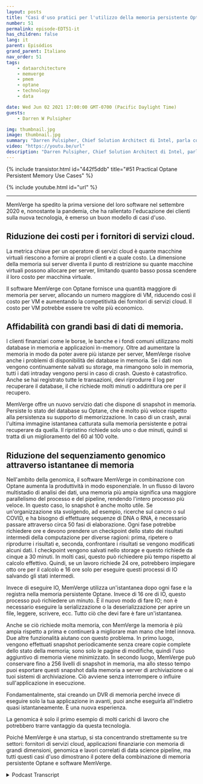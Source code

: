 ```yaml
---
layout: posts
title: "Casi d'uso pratici per l'utilizzo della memoria persistente Optane"
number: 51
permalink: episode-EDT51-it
has_children: false
lang: it
parent: Episódios
grand_parent: Italiano
nav_order: 51
tags:
    - dataarchitecture
    - memverge
    - pmem
    - optane
    - technology
    - data

date: Wed Jun 02 2021 17:00:00 GMT-0700 (Pacific Daylight Time)
guests:
    - Darren W Pulsipher

img: thumbnail.jpg
image: thumbnail.jpg
summary: "Darren Pulsipher, Chief Solution Architect di Intel, parla con Charles Fan, CEO di MemVerge, dei casi di utilizzo del loro software che sfrutta in modo innovativo la memoria persistente Optane di Intel, rimuovendo il collo di bottiglia tra memoria e storage."
video: "https://youtu.be/url"
description: "Darren Pulsipher, Chief Solution Architect di Intel, parla con Charles Fan, CEO di MemVerge, dei casi di utilizzo del loro software che sfrutta in modo innovativo la memoria persistente Optane di Intel, rimuovendo il collo di bottiglia tra memoria e storage."
---
```


<div>
{% include transistor.html id="442f5ddb" title="#51 Practical Optane Persistent Memory Use Cases" %}

{% include youtube.html id="url" %}
</div>

---

MemVerge ha spedito la prima versione del loro software nel settembre 2020 e, nonostante la pandemia, che ha rallentato l'educazione dei clienti sulla nuova tecnologia, è emerso un buon modello di casi d'uso.

## Riduzione dei costi per i fornitori di servizi cloud.

La metrica chiave per un operatore di servizi cloud è quante macchine virtuali riescono a fornire ai propri clienti e a quale costo. La dimensione della memoria sui server diventa il punto di restrizione su quante macchine virtuali possono allocare per server, limitando quanto basso possa scendere il loro costo per macchina virtuale.

Il software MemVerge con Optane fornisce una quantità maggiore di memoria per server, allocando un numero maggiore di VM, riducendo così il costo per VM e aumentando la competitività dei fornitori di servizi cloud. Il costo per VM potrebbe essere tre volte più economico.

## Affidabilità con grandi basi di dati di memoria.

I clienti finanziari come le borse, le banche e i fondi comuni utilizzano molti database in memoria e applicazioni in-memory. Oltre ad aumentare la memoria in modo da poter avere più istanze per server, MemVerge risolve anche i problemi di disponibilità dei database in memoria. Se i dati non vengono continuamente salvati su storage, ma rimangono solo in memoria, tutti i dati intraday vengono persi in caso di crash. Questo è catastrofico. Anche se hai registrato tutte le transazioni, devi riprodurre il log per recuperare il database, il che richiede molti minuti o addirittura ore per il recupero.

MemVerge offre un nuovo servizio dati che dispone di snapshot in memoria. Persiste lo stato del database su Optane, che è molto più veloce rispetto alla persistenza su supporto di memorizzazione. In caso di un crash, avrai l'ultima immagine istantanea catturata sulla memoria persistente e potrai recuperare da quella. Il ripristino richiede solo uno o due minuti, quindi si tratta di un miglioramento del 60 al 100 volte.

## Riduzione del sequenziamento genomico attraverso istantanee di memoria

Nell'ambito della genomica, il software MemVerge in combinazione con Optane aumenta la produttività in modo esponenziale. In un flusso di lavoro multistadio di analisi dei dati, una memoria più ampia significa una maggiore parallelismo del processo e del pipeline, rendendo l'intero processo più veloce. In questo caso, lo snapshot è anche molto utile. Se un'organizzazione sta svolgendo, ad esempio, ricerche sul cancro o sul COVID, e ha bisogno di effettuare sequenze di DNA o RNA, è necessario passare attraverso circa 50 fasi di elaborazione. Ogni fase potrebbe richiedere ore e devono prendere un checkpoint dello stato dei risultati intermedi della computazione per diverse ragioni: prima, ripetere o riprodurre i risultati e, seconda, confrontare i risultati se vengono modificati alcuni dati. I checkpoint vengono salvati nello storage e questo richiede da cinque a 30 minuti. In molti casi, questo può richiedere più tempo rispetto al calcolo effettivo. Quindi, se un lavoro richiede 24 ore, potrebbero impiegare otto ore per il calcolo e 16 ore solo per eseguire questi processi di IO salvando gli stati intermedi.

Invece di eseguire IO, MemVerge utilizza un'istantanea dopo ogni fase e la registra nella memoria persistente Optane. Invece di 16 ore di IO, questo processo può richiedere un minuto. È il nuovo modo di fare IO; non è necessario eseguire la serializzazione o la deserializzazione per aprire un file, leggere, scrivere, ecc. Tutto ciò che devi fare è fare un'istantanea.

Anche se ciò richiede molta memoria, con MemVerge la memoria è più ampia rispetto a prima e continuerà a migliorare man mano che Intel innova. Due altre funzionalità aiutano con questo problema. In primo luogo, vengono effettuati snapshot periodicamente senza creare copie complete dello stato della memoria; sono solo le pagine di modifiche, quindi l'uso aggiuntivo di memoria viene minimizzato. In secondo luogo, MemVerge può conservare fino a 256 livelli di snapshot in memoria, ma allo stesso tempo puoi esportare questi snapshot dalla memoria a server di archiviazione o ai tuoi sistemi di archiviazione. Ciò avviene senza interrompere o influire sull'applicazione in esecuzione.

Fondamentalmente, stai creando un DVR di memoria perché invece di eseguire solo la tua applicazione in avanti, puoi anche eseguirla all'indietro quasi istantaneamente. È una nuova esperienza.

La genomica è solo il primo esempio di molti carichi di lavoro che potrebbero trarre vantaggio da questa tecnologia.

Poiché MemVerge è una startup, si sta concentrando strettamente su tre settori: fornitori di servizi cloud, applicazioni finanziarie con memoria di grandi dimensioni, genomica e lavori correlati di data science pipeline, ma tutti questi casi d'uso dimostrano il potere della combinazione di memoria persistente Optane e software MemVerge.



<details>
<summary> Podcast Transcript </summary>

<p></p>

</details>
